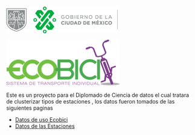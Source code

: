 ![cdmx logo](./docs/assets/img/cdmx.png)

![ecobici logo](./docs/assets/img/ecobici-letras.png)


Este es un proyecto para el Diplomado de Ciencia de datos el cual tratara de clusterizar tipos de estaciones , los datos fueron tomados de las siguientes paginas

- [Datos de uso Ecobici](https://www.ecobici.cdmx.gob.mx/)
- [Datos de las Estaciones](https://datos.cdmx.gob.mx/explore/dataset/estaciones-de-ecobici/export/)
